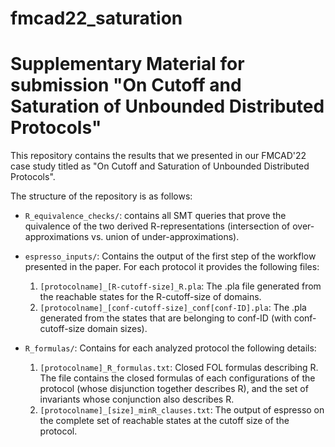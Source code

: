 # fmcad22_saturation

# Supplementary Material for submission "On Cutoff and Saturation of Unbounded Distributed Protocols"

This repository contains the results that we presented in our FMCAD'22 case study titled as "On Cutoff and Saturation of Unbounded Distributed Protocols".

The structure of the repository is as follows:

* `R_equivalence_checks/`: contains all SMT queries that prove the quivalence of the two derived R-representations (intersection of over-approximations vs. union of under-approximations).

* `espresso_inputs/`: Contains the output of the first step of the workflow presented in the paper. For each protocol it provides the following files:
  1. `[protocolname]_[R-cutoff-size]_R.pla`: The .pla file generated from the reachable states for the R-cutoff-size of domains.
  2. `[protocolname]_[conf-cutoff-size]_conf[conf-ID].pla`: The .pla generated from the states that are belonging to conf-ID (with conf-cutoff-size domain sizes).

* `R_formulas/`: Contains for each analyzed protocol the following details:
  1. `[protocolname]_R_formulas.txt`: Closed FOL formulas describing R. The file contains the closed formulas of each configurations of the protocol (whose disjunction together describes R), and the set of invariants whose conjunction also describes R.
  2. `[protocolname]_[size]_minR_clauses.txt`: The output of espresso on the complete set of reachable states at the cutoff size of the protocol.


